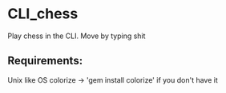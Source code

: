# CLI_chess
Play chess in the CLI. Move by typing shit

## Requirements:
 Unix like OS
 colorize \-> 'gem install colorize' if you don't have it 

